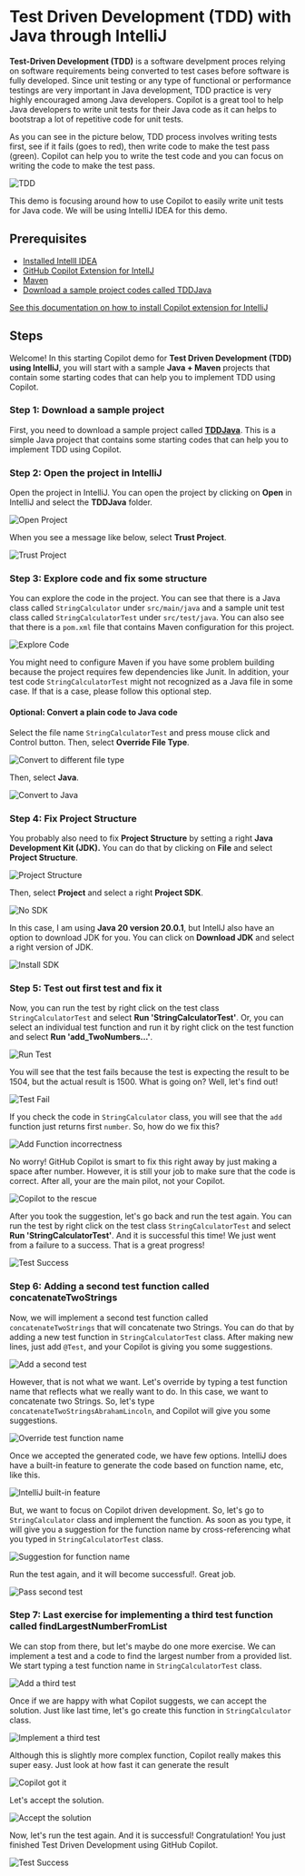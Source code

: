 # Test Driven Development (TDD) with Java through IntelliJ

**Test-Driven Development (TDD)** is a software develpment proces relying on software requirements being converted to test cases before software is fully developed. Since unit testing or any type of functional or performance testings are very important in Java development, TDD practice is very highly encouraged among Java developers. Copilot is a great tool to help Java developers to write unit tests for their Java code as it can helps to bootstrap a lot of repetitive code for unit tests.

As you can see in the picture below, TDD process involves writing tests first, see if it fails (goes to red), then write code to make the test pass (green). Copilot can help you to write the test code and you can focus on writing the code to make the test pass.

![TDD](./images/tdd.jpg)

This demo is focusing around how to use Copilot to easily write unit tests for Java code. We will be using IntelliJ IDEA for this demo.

## Prerequisites

- [Installed IntellI IDEA](https://www.jetbrains.com/idea/download/)
- [GitHub Copilot Extension for IntellJ](https://plugins.jetbrains.com/plugin/17718-github-copilot)
- [Maven](https://maven.apache.org/download.cgi)
- [Download a sample project codes called TDDJava](./TDDJava)

[See this documentation on how to install Copilot extension for IntelliJ](/CopilotExtnsion4IntelliJ)

## Steps

Welcome! In this starting Copilot demo for **Test Driven Development (TDD) using IntelliJ**, you will start with a sample **Java + Maven** projects that contain some starting codes that can help you to implement TDD using Copilot.

### Step 1: Download a sample project

First, you need to download a sample project called [**TDDJava**](./TDDJava). This is a simple Java project that contains some starting codes that can help you to implement TDD using Copilot.

### Step 2: Open the project in IntelliJ

Open the project in IntelliJ. You can open the project by clicking on **Open** in IntelliJ and select the **TDDJava** folder.

![Open Project](./images/1_OpenProject.jpg)

When you see a message like below, select **Trust Project**.

![Trust Project](./images/2_TrustProject.jpg)

### Step 3: Explore code and fix some structure

You can explore the code in the project. You can see that there is a Java class called `StringCalculator` under `src/main/java` and a sample unit test class called `StringCalculatorTest` under `src/test/java`. You can also see that there is a `pom.xml` file that contains Maven configuration for this project.

![Explore Code](./images/3_GeneralProject.jpg)

You might need to configure Maven if you have some problem building because the project requires few dependencies like Junit. In addition, your test code `StringCalculatorTest` might not recognized as a Java file in some case. If that is a case, please follow this optional step.

#### Optional: Convert a plain code to Java code

Select the file name `StringCalculatorTest` and press mouse click and Control button. Then, select **Override File Type**.

![Convert to different file type](./images/4_OverrideFileType1.jpg)

Then, select **Java**.

![Convert to Java](./images/5_OverrideFileType2.jpg)

### Step 4: Fix Project Structure

You probably also need to fix **Project Structure** by setting a right **Java Development Kit (JDK).** You can do that by clicking on **File** and select **Project Structure**.

![Project Structure](./images/6_ProjectStructureGoto.jpg)

Then, select **Project** and select a right **Project SDK**. 

![No SDK](./images/7_NoSDK.jpg)

In this case, I am using **Java 20 version 20.0.1**, but IntellJ also have an option to download JDK for you. You can click on **Download JDK** and select a right version of JDK.

![Install SDK](./images/8_InstallSDK.jpg)

### Step 5: Test out first test and fix it

Now, you can run the test by right click on the test class `StringCalculatorTest` and select **Run 'StringCalculatorTest'**. Or, you can select an individual test function and run it by right click on the test function and select **Run 'add_TwoNumbers...'**.

![Run Test](./images/9_RunTest.jpg)

You will see that the test fails because the test is expecting the result to be 1504, but the actual result is 1500. What is going on? Well, let's find out!

![Test Fail](./images/10_FirstTestWillFail.jpg)

If you check the code in `StringCalculator` class, you will see that the `add` function just returns first `number`. So, how do we fix this?

![Add Function incorrectness](./images/11_NeedToFix.jpg)

No worry! GitHub Copilot is smart to fix this right away by just making a space after number. However, it is still your job to make sure that the code is correct. After all, your are the main pilot, not your Copilot.

![Copilot to the rescue](./images/12_SuggestionCopilot.jpg)

After you took the suggestion, let's go back and run the test again. You can run the test by right click on the test class `StringCalculatorTest` and select **Run 'StringCalculatorTest'**. And it is successful this time! We just went from a failure to a success. That is a great progress!

![Test Success](./images/13_MakeSuccessfulFirst.jpg)

### Step 6: Adding a second test function called concatenateTwoStrings

Now, we will implement a second test function called `concatenateTwoStrings` that will concatenate two Strings. You can do that by adding a new test function in `StringCalculatorTest` class. After making new lines, just add `@Test`, and your Copilot is giving you some suggestions. 

![Add a second test](./images/14_AddSecondTest.jpg)

However, that is not what we want. Let's override by typing a test function name that reflects what we really want to do. In this case, we want to concatenate two Strings. So, let's type `concatenateTwoStringsAbrahamLincoln`, and Copilot will give you some suggestions.

![Override test function name](./images/15_OverrideSecondTest.jpg)

Once we accepted the generated code, we have few options. IntelliJ does have a built-in feature to generate the code based on function name, etc, like this.

![IntelliJ built-in feature](./images/16_IntelliJHasOption.jpg)

But, we want to focus on Copilot driven development. So, let's go to `StringCalculator` class and implement the function. As soon as you type, it will give you a suggestion for the function name by cross-referencing what you typed in `StringCalculatorTest` class.

![Suggestion for function name](./images/17_CopilotAddSecondFunction.jpg)

Run the test again, and it will become successful!. Great job.

![Pass second test](./images/18_PassSecondTest.jpg)

### Step 7: Last exercise for implementing a third test function called findLargestNumberFromList

We can stop from there, but let's maybe do one more exercise. We can implement a test and a code to find the largest number from a provided list. We start typing a test function name in `StringCalculatorTest` class.

![Add a third test](./images/19_AddThirdTest.jpg)

Once if we are happy with what Copilot suggests, we can accept the solution. Just like last time, let's go create this function in `StringCalculator` class.

![Implement a third test](./images/20_NeedToAddThird.jpg)

Although this is slightly more complex function, Copilot really makes this super easy. Just look at how fast it can generate the result

![Copilot got it](./images/21_AddingThirdFunction.jpg)

Let's accept the solution.

![Accept the solution](./images/22_CompleteThirdFunction.jpg)

Now, let's run the test again. And it is successful! Congratulation! You just finished Test Driven Development using GitHub Copilot.

![Test Success](./images/23_PassThirdTest.jpg)






